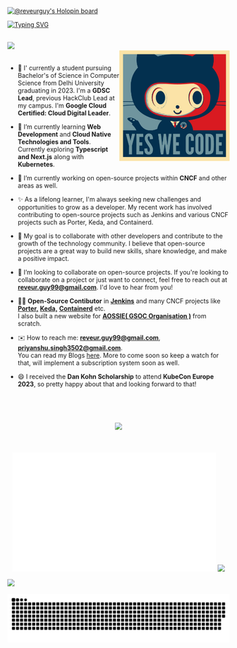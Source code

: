 [![@reveurguy's Holopin board](https://holopin.io/api/user/board?user=reveurguy)](https://holopin.io/@reveurguy)

[![Typing SVG](https://readme-typing-svg.herokuapp.com?font=Bungee+Shade&size=45&duration=6000&color=19B3F7&background=FFFFFF&center=true&vCenter=true&width=1100&height=200&lines=Hi+There!!+%F0%9F%91%8B%F0%9F%91%8B%F0%9F%91%8B;I'm+Priyanshu+Singh+%F0%9F%91%A8%E2%80%8D%F0%9F%92%BB+%F0%9F%92%BB)](https://git.io/typing-svg)

<br>

<div>
<img src="https://visitor-badge.glitch.me/badge?page_id=jwenjian.visitor-badge&left_text=VisitorsCount&left_color=yellow&right_color=blue">
</div>

<!-- <img align="right" alt="Coding" width="400" src="https://media.giphy.com/media/Y4ak9Ki2GZCbJxAnJD/giphy.gif"> -->
<img align='right' src='https://github.com/reveurguy/reveurguy/blob/master/data/baracktocat.jpg' width='250"'>
</br>

<!--
**reveurguy/reveurguy** is a ✨ _special_ ✨ repository because its `README.md` (this file) appears on your GitHub profile.

Here are some ideas to get you started:

- 🔭 I’m currently working on ...
- 🌱 I’m currently learning ...
- 👯 I’m looking to collaborate on ...
- 🤔 I’m looking for help with ...
- 💬 Ask me about ...
- 📫 How to reach me: ...
- 😄 Pronouns: ...
- ⚡ Fun fact: ...
-->
- 🏫 I' currently a student pursuing Bachelor's of Science in Computer Science from Delhi University graduating in 2023. I'm a **GDSC Lead**, previous HackClub Lead at my campus. I'm **Google Cloud Certified: Cloud Digital Leader**.

- 🌱 I’m currently learning **Web Development** and **Cloud Native Technologies and Tools**. Currently exploring **Typescript and Next.js** along with **Kubernetes**.

- 🔭 I’m currently working on open-source projects within **CNCF** and other areas as well.

- ✨ As a lifelong learner, I'm always seeking new challenges and opportunities to grow as a developer. My recent work has involved contributing to open-source projects such as Jenkins and various CNCF projects such as Porter, Keda, and Containerd.

- 🎯 My goal is to collaborate with other developers and contribute to the growth of the technology community. I believe that open-source projects are a great way to build new skills, share knowledge, and make a positive impact.

- 👯 I’m looking to collaborate on open-source projects. If you're looking to collaborate on a project or just want to connect, feel free to reach out at **reveur.guy99@gmail.com**. I'd love to hear from you!

- 👨‍💻 **Open-Source Contibutor** in [**Jenkins**](https://www.jenkins.io/) and many CNCF projects like [**Porter,**](https://getporter.org/) [**Keda,**](https://keda.sh/) [**Containerd**](https://containerd.io/) etc. <br>
  I also built a new website for **[AOSSIE( GSOC Organisation )](https://aossie.org)** from scratch.

- ✉️ How to reach me: **reveur.guy99@gmail.com**, **priyanshu.singh3502@gmail.com**. <br>
  You can read my Blogs [here](https://blog-reveurguy.vercel.app/). More to come soon so keep a watch for that, will implement a subscription system soon   as well.

- 😄 I received the **Dan Kohn Scholarship** to attend **KubeCon Europe 2023**, so pretty happy about that and looking forward to that!

<!--[![Priyanshu's github stats](https://github-readme-stats.vercel.app/api?username=reveurguy)](https://github.com/reveurguy/github-readme-stats) -->

<br>
<br>
<br>

<p align="center">
  <a href="https://skillicons.dev">
    <img src="https://skillicons.dev/icons?i=git,kubernetes,docker,html,css,angular,bash,bootstrap,cpp,python,java,javascript,express,github,gitlab,heroku,idea,jquery,linux,mongodb,netlify,nodejs,sass,vscode&perline=12" />
  </a>
</p>

<br>
<br>

<div align="center">
<img src="https://github.com/reveurguy/reveurguy/blob/768df96178f679163184aafcd39d1a35e4431f92/generated/overview.svg#gh-dark-mode-only" height="270">
<img src="https://github-contribution-stats.vercel.app/api/?username=reveurguy" >

</div>


[![](https://raw.githubusercontent.com/reveurguy/github-profile-summary-cards-example/master/profile-summary-card-output/2077/3-stats.svg)](https://github.com/reveurguy/github-profile-summary-cards)

<!-- 
<p align="center">
    <img src="https://github-readme-streak-stats.herokuapp.com?user=reveurguy&theme=monokai-metallian" width="800"/>
</p>
 -->

![github contribution grid snake animation](https://raw.githubusercontent.com/reveurguy/reveurguy/output/github-contribution-grid-snake-dark.svg#gh-dark-mode-only)
